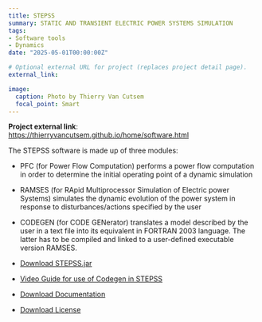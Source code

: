 ```yaml
---
title: STEPSS
summary: STATIC AND TRANSIENT ELECTRIC POWER SYSTEMS SIMULATION
tags:
- Software tools
- Dynamics
date: "2025-05-01T00:00:00Z"

# Optional external URL for project (replaces project detail page).
external_link: 

image:
  caption: Photo by Thierry Van Cutsem
  focal_point: Smart
---
```


**Project external link**: https://thierryvancutsem.github.io/home/software.html

The STEPSS software is made up of three modules:

- PFC (for Power Flow Computation) performs a power flow computation in order to determine the initial operating point of a dynamic simulation
- RAMSES (for RApid Multiprocessor Simulation of Electric power Systems) simulates the dynamic evolution of the power system in response to disturbances/actions specified by the user
- CODEGEN (for CODE GENerator) translates a model described by the user in a text file into its equivalent in FORTRAN 2003 language. The latter has to be compiled and linked to a user-defined executable version RAMSES.

- [Download STEPSS.jar](./STEPSS.jar)
- [Video Guide for use of Codegen in STEPSS](https://youtu.be/q5EFn2pdkCg)
- [Download Documentation](./stepss_doc.pdf)
- [Download License](./licence.pdf)
